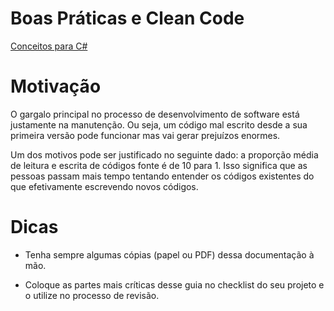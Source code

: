 # Boas Práticas e Clean Code

[Conceitos para C#](csharp.md)

# Motivação

O gargalo principal no processo de desenvolvimento de software está justamente na manutenção. Ou seja, um código mal escrito desde a sua primeira versão pode funcionar mas vai gerar prejuízos enormes.

Um dos motivos pode ser justificado no seguinte dado: a proporção média de leitura e escrita de códigos fonte é de 10 para 1. Isso significa que as pessoas passam mais tempo tentando entender os códigos existentes do que efetivamente escrevendo novos códigos.

# Dicas

- Tenha sempre algumas cópias (papel ou PDF) dessa documentação à mão.

- Coloque as partes mais críticas desse guia no checklist do seu projeto e o utilize no processo de revisão.
